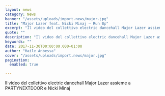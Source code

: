 ```yaml
---
layout: news
category: News
banner: "/assets/uploads/import.news/major.jpg"
title: "Major Lazer feat. Nicki Minaj – Run Up"
excerpt: "Il video del collettivo electric dancehall Major Lazer assieme a PARTYNEXTDOOR e Nicki Minaj"
quote: ""
description: "Il video del collettivo electric dancehall Major Lazer assieme a PARTYNEXTDOOR e Nicki Minaj"
keywords: ""
date: 2017-11-30T00:00:00.000+01:00
author: "Haile Anbessa"
cover: "/assets/uploads/import.news/major.jpg"
pagination:
  enabled: true

---
```


Il video del collettivo electric dancehall Major Lazer assieme a PARTYNEXTDOOR e Nicki Minaj